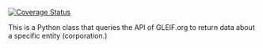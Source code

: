 [![Coverage Status](https://coveralls.io/repos/github/ggravlingen/pygleif/badge.svg?branch=add_tests)](https://coveralls.io/github/ggravlingen/pygleif?branch=add_tests)

This is a Python class that queries the API of GLEIF.org to return data about a specific entity (corporation.)

